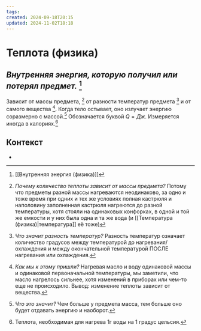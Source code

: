```yaml
---
tags: 
created: 2024-09-18T20:15
updated: 2024-11-02T18:18
---
```

# Теплота (физика)

## ***Внутренняя энергия, которую получил или потерял предмет.*** [^1]
Зависит от массы предмета, [^2] от разности температур предмета [^4] и от самого вещества [^5].
Когда тело остывает, оно излучает энергию соразмерно с массой.[^3]
Обозначается буквой $Q = Дж$.
Измеряется иногда в калориях.[^6]
## Контекст
- 

[^1]:  [[Внутренняя энергия (физика)]]
[^2]: *Почему количество теплоты зависит от массы предмета?*
Потому что предметы разной массы нагреваются неодинаково, за одно и тоже время при одних и тех же условиях полная кастрюля и наполовину заполненная кастрюля нагреются до разной температуры, хотя стояли на одинаковых конфорках, в одной и той же емкости и у них была одна и та же вода (и [[Температура (физика)|температура]] её тоже)
[^3]: *Что это значит?*
Чем больше у предмета масса, тем больше оно будет отдавать энергию и наоборот.
[^4]: *Что значит разность температур?*
Разность температур означает количество градусов между температурой до нагревания/охлаждения и между окончательной температурой ПОСЛЕ нагревания или охлаждения.
[^5]: *Как мы к этому пришли?*
Нагревая масло и воду одинаковой массы и одинаковой первоначальной температуры, мы заметили, что масло нагрелось сильнее, хотя изменений в приборах или чем-то еще не происходило. Вывод: изменение теплоты зависит от вещества.
[^6]: Теплота, необходимая для нагрева 1г воды на 1 градус цельсия.